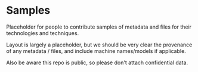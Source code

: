 # Samples

Placeholder for people to contribute samples of metadata and files for their technologies and techniques.

Layout is largely a placeholder, but we should be very clear the provenance of any metadata / files, and include machine names/models if applicable.

Also be aware this repo is public, so please don't attach confidential data.
